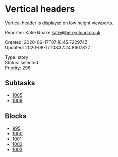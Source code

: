# Vertical headers

Vertical header is displayed on low height viewports.

Reporter: Katie Noake <katie@berrycloud.co.uk>  

Created: 2020-06-17T07:10:45.722974Z  
Updated: 2020-08-17T08:32:24.860782Z

Type: story  
Status: selected  
Priority: 296

## Subtasks
- [1005](1005.md "Create subtask")
- [1008](1008.md "Another subtask")

## Blocks
- [995](995.md "Add blackest theme")
- [1000](1000.md "Add favorite spots")
- [1001](1001.md "This needs to be done")
- [1002](1002.md "This is another subtask")
- [1003](1003.md "Yet another another issue")

